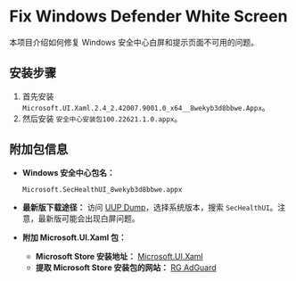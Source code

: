# Fix Windows Defender White Screen

本项目介绍如何修复 Windows 安全中心白屏和提示页面不可用的问题。

## 安装步骤

1. 首先安装 `Microsoft.UI.Xaml.2.4_2.42007.9001.0_x64__8wekyb3d8bbwe.Appx`。
2. 然后安装 `安全中心安装包100.22621.1.0.appx`。

## 附加包信息

- **Windows 安全中心包名：**
  ```
  Microsoft.SecHealthUI_8wekyb3d8bbwe.appx
  ```

- **最新版下载途径：**
  访问 [UUP Dump](https://uupdump.net/)，选择系统版本，搜索 `SecHealthUI`。注意，最新版可能会出现白屏问题。

- **附加 Microsoft.UI.Xaml 包：**
  - **Microsoft Store 安装地址：** [Microsoft.UI.Xaml](https://apps.microsoft.com/detail/9pb1pfthhm15)
  - **提取 Microsoft Store 安装包的网站：** [RG AdGuard](https://store.rg-adguard.net/)

